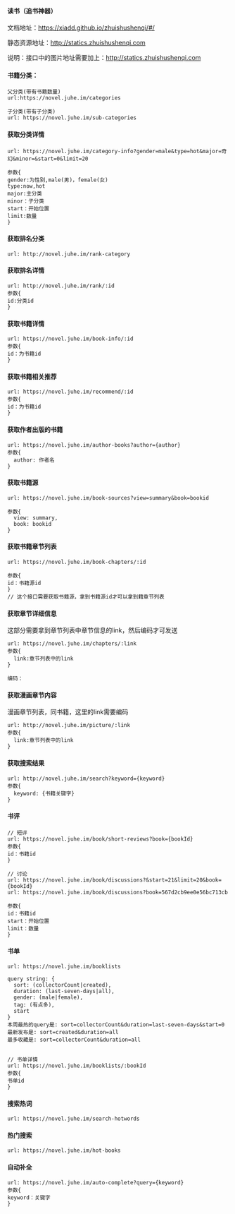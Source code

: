 #### 读书（追书神器）

文档地址：https://xiadd.github.io/zhuishushenqi/#/

静态资源地址：http://statics.zhuishushenqi.com

说明：接口中的图片地址需要加上：http://statics.zhuishushenqi.com

#### 书籍分类：

```
父分类(带有书籍数量)
url:https://novel.juhe.im/categories

子分类(带有子分类)
url: https://novel.juhe.im/sub-categories
```

#### 获取分类详情

```
url: https://novel.juhe.im/category-info?gender=male&type=hot&major=奇幻&minor=&start=0&limit=20

参数{
gender:为性别,male(男)，female(女)
type:now,hot
major:主分类
minor：子分类
start：开始位置
limit:数量
}
```

#### 获取排名分类

```
url: http://novel.juhe.im/rank-category
```

#### 获取排名详情

```
url: http://novel.juhe.im/rank/:id
参数{
id:分类id
}
```



#### 获取书籍详情

```
url: https://novel.juhe.im/book-info/:id
参数{
id：为书籍id
}
```

#### 获取书籍相关推荐

```
url: https://novel.juhe.im/recommend/:id
参数{
id：为书籍id
}
```

#### 获取作者出版的书籍

```
url: https://novel.juhe.im/author-books?author={author}
参数{
  author: 作者名
}
```

#### 获取书籍源

```
url: https://novel.juhe.im/book-sources?view=summary&book=bookid

参数{
  view: summary,
  book: bookid
}
```

#### 获取书籍章节列表

```
url: https://novel.juhe.im/book-chapters/:id

参数{
id：书籍源id
}
// 这个接口需要获取书籍源，拿到书籍源id才可以拿到籍章节列表
```

#### 获取章节详细信息

这部分需要拿到章节列表中章节信息的link，然后编码才可发送

```
url: https://novel.juhe.im/chapters/:link
参数{
  link:章节列表中的link
}

编码：
```

#### 获取漫画章节内容

漫画章节列表，同书籍，这里的link需要编码

```
url: http://novel.juhe.im/picture/:link
参数{
  link:章节列表中的link
}
```

#### 获取搜索结果

```
url: http://novel.juhe.im/search?keyword={keyword}
参数{
  keyword: {书籍关键字}
}
```

#### 书评

```
// 短评
url: https://novel.juhe.im/book/short-reviews?book={bookId}
参数{
id：书籍id
}

// 讨论
url: https://novel.juhe.im/book/discussions?&start=21&limit=20&book={bookId}
url: https://novel.juhe.im/book/discussions?book=567d2cb9ee0e56bc713cb

参数{
id：书籍id
start：开始位置
limit：数量
}
```

#### 书单

```
url: https://novel.juhe.im/booklists

query string: {
  sort: (collectorCount|created),
  duration: (last-seven-days|all),
  gender: (male|female),
  tag: (有点多),
  start
}
本周最热的query是: sort=collectorCount&duration=last-seven-days&start=0
最新发布是: sort=created&duration=all
最多收藏是: sort=collectorCount&duration=all


// 书单详情
url: https://novel.juhe.im/booklists/:bookId
参数{
书单id
}
```

#### 搜索热词

```
url: https://novel.juhe.im/search-hotwords
```

#### 热门搜索

```
url: https://novel.juhe.im/hot-books
```

#### 自动补全

```
url: https://novel.juhe.im/auto-complete?query={keyword}
参数{
keyword：关键字
}
```

